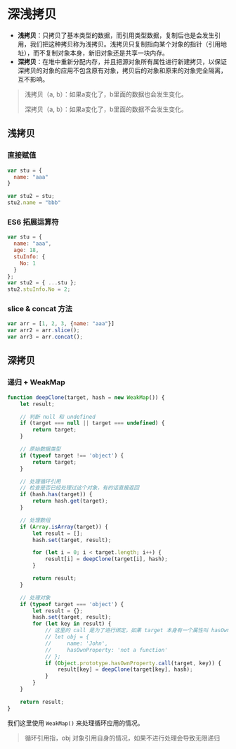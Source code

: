 # 深浅拷贝

- **浅拷贝**：只拷贝了基本类型的数据，而引用类型数据，复制后也是会发生引用，我们把这种拷贝称为浅拷贝。浅拷贝只复制指向某个对象的指针（引用地址），而不复制对象本身，新旧对象还是共享一块内存。
- **深拷贝**：在堆中重新分配内存，并且把源对象所有属性进行新建拷贝，以保证深拷贝的对象的应用不包含原有对象，拷贝后的对象和原来的对象完全隔离，互不影响。

> 浅拷贝（a, b）：如果a变化了，b里面的数据也会发生变化。
>
> 深拷贝（a, b）：如果a变化了，b里面的数据不会发生变化。 



## 浅拷贝

### 直接赋值

```javascript
var stu = {
  name: "aaa"
}

var stu2 = stu;
stu2.name = "bbb"
```



### ES6 拓展运算符

```javascript
var stu = {
  name: "aaa",
  age: 18,
  stuInfo: {
    No: 1
  }
};
var stu2 = { ...stu };
stu2.stuInfo.No = 2;
```



### slice & concat 方法

```javascript
var arr = [1, 2, 3, {name: "aaa"}]
var arr2 = arr.slice();
var arr3 = arr.concat();
```



## 深拷贝

### 递归 + WeakMap

```javascript
function deepClone(target, hash = new WeakMap()) {
    let result;

    // 判断 null 和 undefined
    if (target === null || target === undefined) {
        return target;
    }

    // 原始数据类型
    if (typeof target !== 'object') {
        return target;
    }

    // 处理循环引用
    // 检查是否已经处理过这个对象，有的话直接返回
    if (hash.has(target)) {
        return hash.get(target);
    }

    // 处理数组
    if (Array.isArray(target)) {
        let result = [];
        hash.set(target, result);

        for (let i = 0; i < target.length; i++) {
            result[i] = deepClone(target[i], hash);
        }

        return result;
    }

    // 处理对象
    if (typeof target === 'object') {
        let result = {};
        hash.set(target, result);
        for (let key in result) {
            // 这里的 call 是为了进行绑定，如果 target 本身有一个属性叫 hasOwnProperty 会导致发生错误
            // let obj = {
            //     name: 'John',
            //     hasOwnProperty: 'not a function'
            // };
            if (Object.prototype.hasOwnProperty.call(target, key)) {
                result[key] = deepClone(target[key], hash);
            }
        }
    }

    return result;
}
```

我们这里使用 `WeakMap()` 来处理循环应用的情况。

> 循环引用指，obj 对象引用自身的情况，如果不进行处理会导致无限递归

























